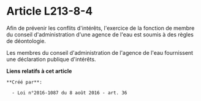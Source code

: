 # Article L213-8-4

Afin de prévenir les conflits d'intérêts, l'exercice de la fonction de membre du conseil d'administration d'une agence de
l'eau est soumis à des règles de déontologie. 

Les membres du conseil d'administration de l'agence de l'eau fournissent une déclaration publique d'intérêts.

**Liens relatifs à cet article**

	**Créé par**:

	  - Loi n°2016-1087 du 8 août 2016 - art. 36
